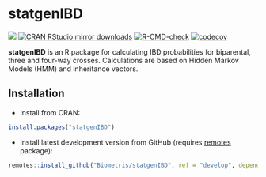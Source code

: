 
<!-- README.md is generated from README.Rmd. Please edit that file -->

# statgenIBD

[![](https://www.r-pkg.org/badges/version/statgenIBD)](https://www.r-pkg.org/pkg/statgenIBD)
[![CRAN RStudio mirror
downloads](https://cranlogs.r-pkg.org/badges/statgenIBD)](https://www.r-pkg.org/pkg/statgenIBD)
[![R-CMD-check](https://github.com/Biometris/statgenIBD/workflows/R-CMD-check/badge.svg)](https://github.com/Biometris/statgenIBD/actions?workflow=R-CMD-check)
[![codecov](https://codecov.io/gh/Biometris/statgenIBD/branch/master/graph/badge.svg)](https://app.codecov.io/gh/Biometris/statgenIBD)

**statgenIBD** is an R package for calculating IBD probabilities for
biparental, three and four-way crosses. Calculations are based on Hidden
Markov Models (HMM) and inheritance vectors.

## Installation

  - Install from CRAN:

<!-- end list -->

``` r
install.packages("statgenIBD")
```

  - Install latest development version from GitHub (requires
    [remotes](https://github.com/r-lib/remotes)
package):

<!-- end list -->

``` r
remotes::install_github("Biometris/statgenIBD", ref = "develop", dependencies = TRUE)
```
